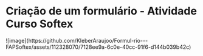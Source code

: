 <h1> Criação de um formulário - Atividade Curso Softex </h1>
![image](https://github.com/KleberAraujoo/Formul-rio---FAPSoftex/assets/112328070/7128ee9a-6c0e-40cc-91f6-d144b039b42c)
